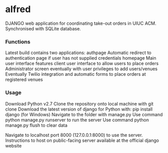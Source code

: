 # alfred
DJANGO web application for coordinating take-out orders in UIUC ACM. Synchronised with SQLite database.

### Functions

Latest build contains two applications:
authpage
  Automatic redirect to authentication page if user has not supplied credentials
homepage
  Main user interface features client user interface to allow users to place orders
  Administrator screen eventually with user privileges to add users/venues
  Eventually Twilio integration and automatic forms to place orders at registered venues

### Usage

Download Python v2.7
Clone the repository onto local machine with git clone
Download the latest version of django for Python with: pip install django (for Windows)
Navigate to the folder with manage.py
Use command python manage.py runserver to run the server
Use command python manage.py flush to clear data

Navigate to localhost port 8000 (127.0.0.1:8000) to use the server.
Instructions to host on public-facing server available at the official django website
